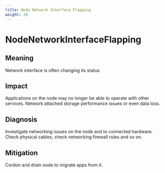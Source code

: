 ```yaml
---
title: Node Network Interface Flapping
weight: 20
---
```


# NodeNetworkInterfaceFlapping

## Meaning

Network interface is often changing its status

## Impact

Applications on the node may no longer be able to operate with other services.
Network attached storage performance issues or even data loss.

## Diagnosis

Investigate networking issues on the node and to connected hardware.
Check physical cables, check networking firewall rules and so on.

## Mitigation

Cordon and drain node to migrate apps from it.
